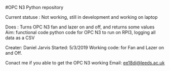 #OPC N3 Python repository 

Current statuse : Not working, still in development and working on laptop

Does : Turns OPC N3 fan and lazer on and off, and returns some values
Aim: functional code python code for OPC N3 to run on RPI3, logging all data as a CSV 

Creater: Daniel Jarvis
Started: 5/3/2019 
Working code: for Fan and Lazer on and Off.

Conact me if you able to get the OPC N3 working 
Email: ee18dj@leeds.ac.uk
